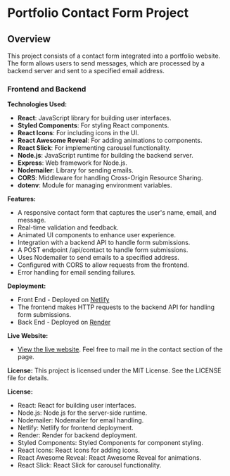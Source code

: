 # Portfolio Contact Form Project

## Overview

This project consists of a contact form integrated into a portfolio website. The form allows users to send messages, which are processed by a backend server and sent to a specified email address.

### Frontend and Backend

**Technologies Used:**
- **React**: JavaScript library for building user interfaces.
- **Styled Components**: For styling React components.
- **React Icons**: For including icons in the UI.
- **React Awesome Reveal**: For adding animations to components.
- **React Slick**: For implementing carousel functionality.
- **Node.js**: JavaScript runtime for building the backend server.
- **Express**: Web framework for Node.js.
- **Nodemailer**: Library for sending emails.
- **CORS**: Middleware for handling Cross-Origin Resource Sharing.
- **dotenv**: Module for managing environment variables.

**Features:**
- A responsive contact form that captures the user's name, email, and message.
- Real-time validation and feedback.
- Animated UI components to enhance user experience.
- Integration with a backend API to handle form submissions.
- A POST endpoint /api/contact to handle form submissions.
- Uses Nodemailer to send emails to a specified address.
- Configured with CORS to allow requests from the frontend.
- Error handling for email sending failures.

**Deployment:**
- Front End - Deployed on [Netlify](https://www.netlify.com/)
- The frontend makes HTTP requests to the backend API for handling form submissions.
- Back End - Deployed on [Render](https://render.com/)

**Live Website:**
- [View the live website](https://hari-ak-portfolio.netlify.app/). Feel free to mail me in the contact section of the page.

**License:**
This project is licensed under the MIT License. See the LICENSE file for details.

**License:**
- React: React for building user interfaces.
- Node.js: Node.js for the server-side runtime.
- Nodemailer: Nodemailer for email handling.
- Netlify: Netlify for frontend deployment.
- Render: Render for backend deployment.
- Styled Components: Styled Components for component styling.
- React Icons: React Icons for adding icons.
- React Awesome Reveal: React Awesome Reveal for animations.
- React Slick: React Slick for carousel functionality.

